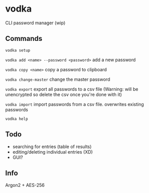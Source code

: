 # vodka
CLI password manager (wip)

## Commands
`vodka setup`

`vodka add <name> --password <password>` add a new password

`vodka copy <name>` copy a password to clipboard

`vodka change-master` change the master password

`vodka export` export all passwords to a csv file (Warning: will be unencrypted so delete the csv once you're done with it)

`vodka import` import passwords from a csv file. overwrites existing passwords

`vodka help`

## Todo
- searching for entries (table of results)
- editing/deleting individual entries (XD)
- GUI?

## Info
Argon2 + AES-256
